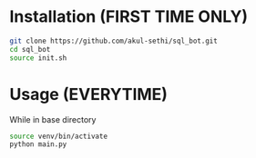 # Installation (FIRST TIME ONLY)
```bash
git clone https://github.com/akul-sethi/sql_bot.git
cd sql_bot
source init.sh
```

# Usage (EVERYTIME)
While in base directory
```bash
source venv/bin/activate
python main.py
```
